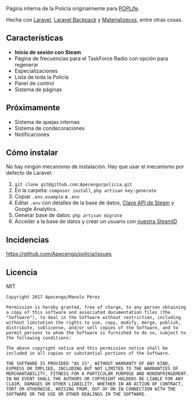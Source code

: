Página interna de la Policía originalmente para [POPLife](http://plataoplomo.wtf).

Hecha con [Laravel](https://laravel.com), [Laravel Backpack](https://backpackforlaravel.com/) y [Materializecss](http://materializecss.com), entre otras cosas.

## Características

- **Inicio de sesión con Steam**
- Página de frecuencias para el TaskForce Radio con opción para regenerar
- Especializaciones
- Lista de toda la Policía
- Panel de control
- Sistema de páginas

## Próximamente

- Sistema de quejas internas
- Sistema de condecoraciones
- Notificaciones

## Cómo instalar

No hay ningún mecanismo de instalación. Hay que usar el mecanismo por defecto de Laravel:

1. `git clone git@github.com:Apecengo/policia.git`
2. En la carpeta: `composer install`, `php artisan key:generate`
3. Copiar `.env.example` a `.env`
4. Editar `.env` con detalles de la base de datos, [Clave API de Steam](http://steamcommunity.com/dev/apikey) y Google Analytics.
5. Generar base de datos: `php artisan migrate`
5. Acceder a la base de datos y crear un usuario con [nuestra SteamID](https://steamid.io)

## Incidencias

https://github.com/Apecengo/policia/issues

## Licencia

MIT

```
Copyright 2017 Apecengo/Manolo Pérez

Permission is hereby granted, free of charge, to any person obtaining a copy of this software and associated documentation files (the "Software"), to deal in the Software without restriction, including without limitation the rights to use, copy, modify, merge, publish, distribute, sublicense, and/or sell copies of the Software, and to permit persons to whom the Software is furnished to do so, subject to the following conditions:

The above copyright notice and this permission notice shall be included in all copies or substantial portions of the Software.

THE SOFTWARE IS PROVIDED "AS IS", WITHOUT WARRANTY OF ANY KIND, EXPRESS OR IMPLIED, INCLUDING BUT NOT LIMITED TO THE WARRANTIES OF MERCHANTABILITY, FITNESS FOR A PARTICULAR PURPOSE AND NONINFRINGEMENT. IN NO EVENT SHALL THE AUTHORS OR COPYRIGHT HOLDERS BE LIABLE FOR ANY CLAIM, DAMAGES OR OTHER LIABILITY, WHETHER IN AN ACTION OF CONTRACT, TORT OR OTHERWISE, ARISING FROM, OUT OF OR IN CONNECTION WITH THE SOFTWARE OR THE USE OR OTHER DEALINGS IN THE SOFTWARE.
```
